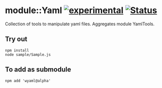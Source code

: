
# module::Yaml [![experimental](https://img.shields.io/badge/stability-experimental-orange.svg)](https://github.com/emersion/stability-badges#experimental) [![Status](https://github.com/Wandalen/wYaml/workflows/Test/badge.svg)](https://github.com/Wandalen/wYaml/actions?query=workflow%3ATest)

Collection of tools to manipulate yaml files. Aggregates module YamlTools.

## Try out
```
npm install
node sample/Sample.js
```

## To add as submodule
```
npm add 'wyaml@alpha'
```

